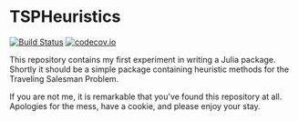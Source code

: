 # TSPHeuristics

[![Build Status](https://travis-ci.org/evanfields/TravelingSalesmanHeuristics.jl.svg?branch=master)](https://travis-ci.org/evanfields/TravelingSalesmanHeuristics.jl)
[![codecov.io](https://codecov.io/github/evanfields/TravelingSalesmanHeuristics.jl/coverage.svg?branch=master)](https://codecov.io/github/evanfields/TravelingSalesmanHeuristics.jl?branch=master)

This repository contains my first experiment in writing a Julia package. Shortly it should be a simple package containing heuristic methods for the Traveling Salesman Problem. 

If you are not me, it is remarkable that you've found this repository at all. Apologies for the mess, have a cookie, and please enjoy your stay.
